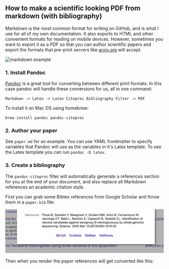 ## How to make a scientific looking PDF from markdown (with bibliography)

Markdown is the most common format for writing on GitHub, and is what I use for all of my own documentation. It also exports to HTML and other convenient formats for reading on mobile devices. However, sometimes you want to export it as a PDF so that you can author scientific papers and export the formats that pre-print servers like [arxiv.org](https://arxiv.org/) will accept.

![markdown example](https://gist.githubusercontent.com/maxogden/97190db73ac19fc6c1d9beee1a6e4fc8/raw/c127b99eddbd3491114aefaaa60a124e566d77a5/markdown.png)

### 1. Install Pandoc

[Pandoc](https://en.wikipedia.org/wiki/Pandoc) is a great tool for converting between different print formats. In this case pandoc will handle these conversions for us, all in one command:

```
Markdown -> Latex -> Latex Citeproc Bibliography Filter -> PDF
```

To install it on Mac OS using homebrew:

```
brew install pandoc pandoc-citeproc
```

### 2. Author your paper

See `paper.md` for an example. You can use YAML frontmatter to specify variables that Pandoc will use as the variables in it's Latex template. To see the Latex template you can run `pandoc -D latex`.

### 3. Create a bibliography

The `pandoc-citeproc` filter will automatically generate a references section for you at the end of your document, and also replace all Markdown references an academic citation style.

First you can grab some Bibtex references from Google Scholar and throw them in a `paper.bib` file:

![](bibtex.png)

Then when you render the paper references will get converted like this:


